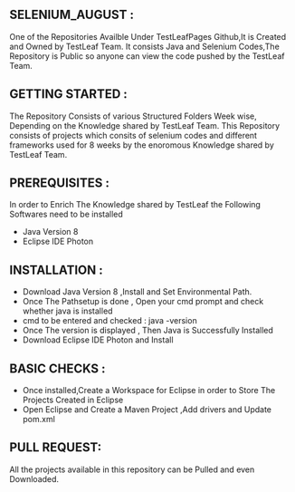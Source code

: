 ## SELENIUM_AUGUST :
One of the Repositories Availble Under TestLeafPages Github,It is Created and Owned by TestLeaf Team.
It consists Java and Selenium Codes,The Repository is Public so anyone can view the code pushed by the TestLeaf Team.

## GETTING STARTED :
The Repository Consists of various Structured Folders Week wise, Depending on the Knowledge shared by TestLeaf Team.
This Repository consists of  projects which consits of selenium codes and different frameworks used for 8 weeks by the enoromous Knowledge shared by TestLeaf Team.

## PREREQUISITES :
In order to Enrich The Knowledge shared by TestLeaf the Following Softwares need to be installed 
* Java Version 8
* Eclipse IDE Photon

## INSTALLATION :
* Download Java Version 8 ,Install and Set Environmental Path.
* Once The Pathsetup is done , Open your cmd prompt and check whether java is installed
* cmd to be entered and checked : java -version
* Once The version is displayed , Then Java is Successfully Installed
* Download Eclipse IDE Photon and Install

## BASIC CHECKS :
* Once installed,Create a Workspace for Eclipse in order to Store The Projects Created in Eclipse 
* Open Eclipse and Create a Maven Project ,Add drivers and Update pom.xml

## PULL REQUEST:
All the projects available in this repository can be Pulled and even Downloaded.
